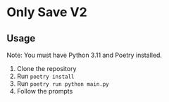 # Only Save V2
## Usage
Note: You must have Python 3.11 and Poetry installed. 
1. Clone the repository
2. Run `poetry install`
3. Run `poetry run python main.py`
4. Follow the prompts